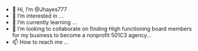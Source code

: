 - 👋 Hi, I’m @Jhayes777
- 👀 I’m interested in ...
- 🌱 I’m currently learning ...
- 💞️ I’m looking to collaborate on finding High functioning board members for my business to become a nonprofit 501C3 agency...
- 📫 How to reach me ...

<!---
Jhayes777/Jhayes777 is a ✨ special ✨ repository because its `README.md` (this file) appears on your GitHub profile.
You can click the Preview link to take a look at your changes.
--->
